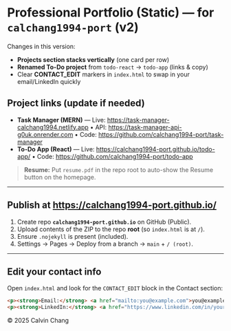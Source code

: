 # Professional Portfolio (Static) — for `calchang1994-port` (v2)

Changes in this version:
- **Projects section stacks vertically** (one card per row)
- **Renamed To-Do project** from `todo-react` → `todo-app` (links & copy)
- Clear **CONTACT_EDIT** markers in `index.html` to swap in your email/LinkedIn quickly

## Project links (update if needed)
- **Task Manager (MERN)** — Live: https://task-manager-calchang1994.netlify.app • API: https://task-manager-api-g0uk.onrender.com • Code: https://github.com/calchang1994-port/task-manager
- **To-Do App (React)** — Live: https://calchang1994-port.github.io/todo-app/ • Code: https://github.com/calchang1994-port/todo-app

> **Resume:** Put `resume.pdf` in the repo root to auto-show the Resume button on the homepage.

---

## Publish at **https://calchang1994-port.github.io/**
1) Create repo **`calchang1994-port.github.io`** on GitHub (Public).  
2) Upload contents of the ZIP to the repo **root** (so `index.html` is at `/`).  
3) Ensure `.nojekyll` is present (included).  
4) Settings → Pages → Deploy from a branch → `main` + `/ (root)`.

---

## Edit your contact info
Open `index.html` and look for the `CONTACT_EDIT` block in the Contact section:
```html
<p><strong>Email:</strong> <a href="mailto:you@example.com">you@example.com</a></p>
<p><strong>LinkedIn:</strong> <a href="https://www.linkedin.com/in/your-link">https://www.linkedin.com/in/your-link</a></p>
```

© 2025 Calvin Chang
